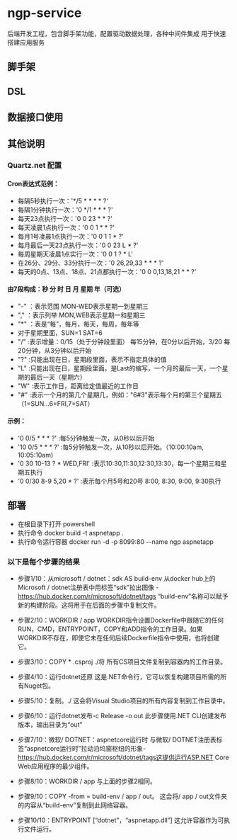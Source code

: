 # ngp-service
后端开发工程，包含脚手架功能，配置驱动数据处理，各种中间件集成
用于快速搭建应用服务

## 脚手架

## DSL

## 数据接口使用

## 其他说明
### Quartz.net 配置
 #### Cron表达式范例：
 
   - 每隔5秒执行一次：'*/5 * * * * ?'
   - 每隔1分钟执行一次：'0 */1 * * * ?'
   - 每天23点执行一次：'0 0 23 * * ?'
   - 每天凌晨1点执行一次：'0 0 1 * * ?'
   - 每月1号凌晨1点执行一次：'0 0 1 1 * ?'
   - 每月最后一天23点执行一次：'0 0 23 L * ?'
   - 每周星期天凌晨1点实行一次：'0 0 1 ? * L'
   - 在26分、29分、33分执行一次：'0 26,29,33 * * * ?'
   - 每天的0点、13点、18点、21点都执行一次：'0 0 0,13,18,21 * * ?'

#### 由7段构成：秒 分 时 日 月 星期 年（可选）

   - "-" ：表示范围  MON-WED表示星期一到星期三
   - "," ：表示列举 MON,WEB表示星期一和星期三
   - "*" ：表是“每”，每月，每天，每周，每年等
   - 对于星期里面，SUN=1  SAT=6
   - "/" :表示增量：0/15（处于分钟段里面） 每15分钟，在0分以后开始，3/20 每20分钟，从3分钟以后开始
   - "?" :只能出现在日，星期段里面，表示不指定具体的值
   - "L" :只能出现在日，星期段里面，是Last的缩写，一个月的最后一天，一个星期的最后一天（星期六）
   - "W" :表示工作日，距离给定值最近的工作日
   - "#" :表示一个月的第几个星期几，例如："6#3"表示每个月的第三个星期五（1=SUN...6=FRI,7=SAT）

#### 示例：

   - '0 0/5 * * * ?' :每5分钟触发一次，从0秒以后开始
   - '10 0/5 * * * ?' :每5分钟触发一次，从10秒以后开始。（10:00:10am, 10:05:10am)
   - '0 30 10-13 ? * WED,FRI' :表示10:30,11:30,12:30,13:30，每一个星期三和星期五执行
   - '0 0/30 8-9 5,20 * ?' :表示每个月5号和20号 8:00, 8:30, 9:00, 9:30执行

## 部署
- 在根目录下打开 powershell
- 执行命令 docker build -t aspnetapp .
- 执行命令运行容器 docker run -d -p 8099:80 --name ngp aspnetapp

### 以下是每个步骤的结果
- 步骤1/10：从microsoft / dotnet：sdk AS build-env 
  从docker hub上的Microsoft / dotnet注册表中用标签“sdk”拉出图像 - https://hub.docker.com/r/microsoft/dotnet/tags
  “build-env”名称可以赋予新的构建阶段。这将用于在后面的步骤中复制文件。

- 步骤2/10：WORKDIR / app 
  WORKDIR指令设置Dockerfile中跟随它的任何RUN，CMD，ENTRYPOINT，COPY和ADD指令的工作目录。如果WORKDIR不存在，即使它未在任何后续Dockerfile指令中使用，也将创建它。
  
- 步骤3/10：COPY * .csproj ./将
  所有CS项目文件复制到容器内的工作目录。
  
- 步骤4/10：运行dotnet还原
  这是.NET命令行，它可以恢复构建项目所需的所有Nuget包。
  
- 步骤5/10：复制。./ 
  这会将Visual Studio项目的所有内容复制到工作目录中。
 
- 步骤6/10：运行dotnet发布-c Release -o out 
  此步骤使用.NET CLI创建发布版本，输出目录为“out”
  
- 步骤7/10：微软/ DOTNET：aspnetcore运行时
  与微软/ DOTNET注册表标签“aspnetcore运行时”拉动泊坞窗枢纽的形象- https://hub.docker.com/r/microsoft/dotnet/tags这提供运行ASP.NET Core Web应用程序的最少组件。
  
- 步骤8/10：WORKDIR / app 
  与上面的步骤2相同。
  
- 步骤9/10：COPY -from = build-env / app / out。
  这会将/ app / out文件夹的内容从“build-env”复制到此网络容器。
  
- 步骤10/10：ENTRYPOINT [“dotnet”，“aspnetapp.dll”] 
  这允许容器作为可执行文件运行。
  
 
